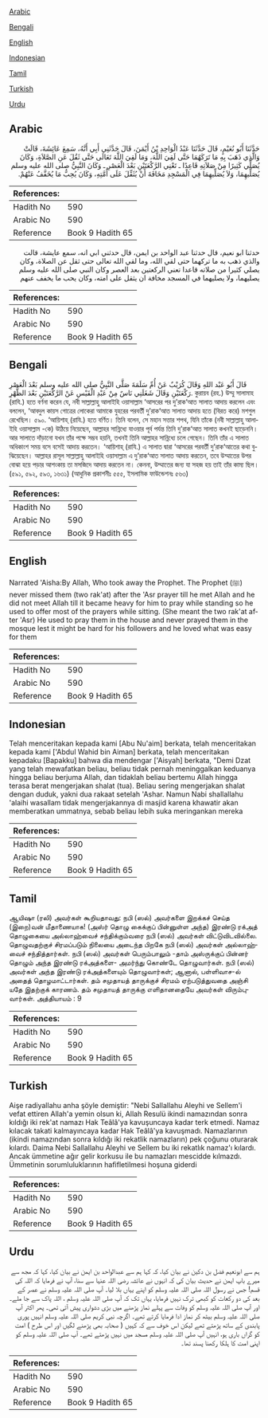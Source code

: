 [Arabic](#arabic)

[Bengali](#bengali)

[English](#english)

[Indonesian](#indonesian)

[Tamil](#tamil)

[Turkish](#turkish)

[Urdu](#urdu)

## Arabic


<div dir="rtl" lang="ar" style={{fontSize:'larger',backgroundColor:'#f8f9fa',padding:20}}>
حَدَّثَنَا أَبُو نُعَيْمٍ، قَالَ حَدَّثَنَا عَبْدُ الْوَاحِدِ بْنُ أَيْمَنَ، قَالَ حَدَّثَنِي أَبِي أَنَّهُ، سَمِعَ عَائِشَةَ، قَالَتْ وَالَّذِي ذَهَبَ بِهِ مَا تَرَكَهُمَا حَتَّى لَقِيَ اللَّهَ، وَمَا لَقِيَ اللَّهَ تَعَالَى حَتَّى ثَقُلَ عَنِ الصَّلاَةِ، وَكَانَ يُصَلِّي كَثِيرًا مِنْ صَلاَتِهِ قَاعِدًا ـ تَعْنِي الرَّكْعَتَيْنِ بَعْدَ الْعَصْرِ ـ وَكَانَ النَّبِيُّ صلى الله عليه وسلم يُصَلِّيهِمَا، وَلاَ يُصَلِّيهِمَا فِي الْمَسْجِدِ مَخَافَةَ أَنْ يُثَقِّلَ عَلَى أُمَّتِهِ، وَكَانَ يُحِبُّ مَا يُخَفَّفُ عَنْهُمْ‏.‏
</div>
<div style={{backgroundColor:'#f8f9fa',padding:20, marginBottom: 10}}><table> <thead> <tr> <th>References:</th> <th></th> </tr> </thead> <tbody><tr><td>Hadith No</td><td>590</td></tr><tr><td>Arabic No</td><td>590</td></tr><tr><td>Reference</td><td>Book 9 Hadith 65</td></tr></tbody></table></div>


<div dir="rtl" lang="ar" style={{fontSize:'larger',backgroundColor:'#f8f9fa',padding:20}}>
حدثنا ابو نعيم، قال حدثنا عبد الواحد بن ايمن، قال حدثني ابي انه، سمع عايشة، قالت والذي ذهب به ما تركهما حتى لقي الله، وما لقي الله تعالى حتى ثقل عن الصلاة، وكان يصلي كثيرا من صلاته قاعدا تعني الركعتين بعد العصر وكان النبي صلى الله عليه وسلم يصليهما، ولا يصليهما في المسجد مخافة ان يثقل على امته، وكان يحب ما يخفف عنهم
</div>
<div style={{backgroundColor:'#f8f9fa',padding:20, marginBottom: 10}}><table> <thead> <tr> <th>References:</th> <th></th> </tr> </thead> <tbody><tr><td>Hadith No</td><td>590</td></tr><tr><td>Arabic No</td><td>590</td></tr><tr><td>Reference</td><td>Book 9 Hadith 65</td></tr></tbody></table></div>

## Bengali


<div dir="ltr" lang="bn" style={{fontSize:'larger',backgroundColor:'#f8f9fa',padding:20}}>
قَالَ أَبُو عَبْد اللهِ وَقَالَ كُرَيْبٌ عَنْ أُمِّ سَلَمَةَ صَلَّى النَّبِيُّ صلى الله عليه وسلم بَعْدَ الْعَصْرِ رَكْعَتَيْنِ وَقَالَ شَغَلَنِي نَاسٌ مِنْ عَبْدِ الْقَيْسِ عَنْ الرَّكْعَتَيْنِ بَعْدَ الظُّهْرِ. কুরায়ব (রহ.) উম্মু সালামাহ (রাযি.) হতে বর্ণনা করেন যে, নবী সাল্লাল্লাহু আলাইহি ওয়াসাল্লাম ‘আসরের পর দু’রাক‘আত সালাত আদায় করলেন এবং বললেন, ‘আবদুল কায়স গোত্রের লোকেরা আমাকে যুহরের পরবর্তী দু’রাক‘আত সালাত আদায় হতে (বিরত করে) মশগুল রেখেছিল। ৫৯০. ‘আয়িশাহ্ (রাযি.) হতে বর্ণিত। তিনি বলেন, সে মহান সত্তার শপথ, যিনি তাঁকে (নবী সাল্লাল্লাহু আলাইহি ওয়াসাল্লাম -কে) উঠিয়ে নিয়েছেন, আল্লাহর সান্নিধ্যে যাওয়ার পূর্ব পর্যন্ত তিনি দু’রাক‘আত সালাত কখনই ছাড়েননি। আর সালাতে দাঁড়ানো যখন তাঁর পক্ষে সম্ভব হয়নি, তখনই তিনি আল্লাহর সান্নিধ্যে চলে গেছেন। তিনি তাঁর এ সালাত অধিকাংশ সময় বসে বসেই আদায় করতেন। ‘আয়িশাহ্ (রাযি.) এ সালাত দ্বারা ‘আসরের পরবর্তী দু’রাক‘আতের কথা বুঝিয়েছেন। আল্লাহর রাসূল সাল্লাল্লাহু আলাইহি ওয়াসাল্লাম এ দু’রাক‘আত সালাত আদায় করতেন, তবে উম্মাতের উপর বোঝা হয়ে পড়ার আশংকায় তা মসজিদে আদায় করতেন না। কেননা, উম্মাতের জন্য যা সহজ হয় তাই তাঁর কাম্য ছিল। (৫৯১, ৫৯২, ৫৯৩, ১৬৩১) (আধুনিক প্রকাশনীঃ ৫৫৫, ইসলামিক ফাউন্ডেশনঃ ৫৬৩)
</div>
<div style={{backgroundColor:'#f8f9fa',padding:20, marginBottom: 10}}><table> <thead> <tr> <th>References:</th> <th></th> </tr> </thead> <tbody><tr><td>Hadith No</td><td>590</td></tr><tr><td>Arabic No</td><td>590</td></tr><tr><td>Reference</td><td>Book 9 Hadith 65</td></tr></tbody></table></div>

## English


<div dir="ltr" lang="en" style={{fontSize:'larger',backgroundColor:'#f8f9fa',padding:20}}>
Narrated 'Aisha:By Allah, Who took away the Prophet. The Prophet (ﷺ) never missed them (two rak'at) after the 'Asr prayer till he met Allah and he did not meet Allah till it became heavy for him to pray while standing so he used to offer most of the prayers while sitting. (She meant the two rak'at after 'Asr) He used to pray them in the house and never prayed them in the mosque lest it might be hard for his followers and he loved what was easy for them
</div>
<div style={{backgroundColor:'#f8f9fa',padding:20, marginBottom: 10}}><table> <thead> <tr> <th>References:</th> <th></th> </tr> </thead> <tbody><tr><td>Hadith No</td><td>590</td></tr><tr><td>Arabic No</td><td>590</td></tr><tr><td>Reference</td><td>Book 9 Hadith 65</td></tr></tbody></table></div>

## Indonesian


<div dir="ltr" lang="id" style={{fontSize:'larger',backgroundColor:'#f8f9fa',padding:20}}>
Telah menceritakan kepada kami [Abu Nu'aim] berkata, telah menceritakan kepada kami ['Abdul Wahid bin Aiman] berkata, telah menceritakan kepadaku [Bapakku] bahwa dia mendengar ['Aisyah] berkata, "Demi Dzat yang telah mewafatkan beliau, beliau tidak pernah meninggalkan keduanya hingga beliau berjuma Allah, dan tidaklah beliau bertemu Allah hingga terasa berat mengerjakan shalat (tua). Beliau sering mengerjakan shalat dengan duduk, yakni dua rakaat setelah 'Ashar. Namun Nabi shallallahu 'alaihi wasallam tidak mengerjakannya di masjid karena khawatir akan memberatkan ummatnya, sebab beliau lebih suka meringankan mereka
</div>
<div style={{backgroundColor:'#f8f9fa',padding:20, marginBottom: 10}}><table> <thead> <tr> <th>References:</th> <th></th> </tr> </thead> <tbody><tr><td>Hadith No</td><td>590</td></tr><tr><td>Arabic No</td><td>590</td></tr><tr><td>Reference</td><td>Book 9 Hadith 65</td></tr></tbody></table></div>

## Tamil


<div dir="ltr" lang="ta" style={{fontSize:'larger',backgroundColor:'#f8f9fa',padding:20}}>
ஆயிஷா (ரலி) அவர்கள் கூறியதாவது: நபி (ஸல்) அவர்களை இறக்கச் செய்த (இறை)வன் மீதாணையாக! (அஸ்ர் தொழு கைக்குப் பின்னுள்ள அந்த) இரண்டு ரக்அத் தொழுகையை அல்லாஹ்வைச் சந்திக்கும்வரை நபி (ஸல்) அவர்கள் விட்டுவிடவில்லை. தொழுவதற்குச் சிரமப்படும் நிலையை அடைந்த பிறகே நபி (ஸல்) அவர்கள் அல்லாஹ்வைச் சந்தித்தார்கள். நபி (ஸல்) அவர்கள் பெரும்பாலும் -தாம் அஸ்ருக்குப் பின்னர் தொழும் அந்த இரண்டு ரக்அத்களை- அமர்ந்து கொண்டே தொழுவார்கள். நபி (ஸல்) அவர்கள் அந்த இரண்டு ரக்அத்களையும் தொழுவார்கள்; ஆனால், பள்ளிவாச-ல் அதைத் தொழமாட்டார்கள். தம் சமுதாயத் தாருக்குச் சிரமம் ஏற்படுத்துவதை அஞ்சி யதே இதற்குக் காரணம். தம் சமுதாயத் தாருக்கு எளிதானதையே அவர்கள் விரும்புவார்கள். அத்தியாயம் : 9
</div>
<div style={{backgroundColor:'#f8f9fa',padding:20, marginBottom: 10}}><table> <thead> <tr> <th>References:</th> <th></th> </tr> </thead> <tbody><tr><td>Hadith No</td><td>590</td></tr><tr><td>Arabic No</td><td>590</td></tr><tr><td>Reference</td><td>Book 9 Hadith 65</td></tr></tbody></table></div>

## Turkish


<div dir="ltr" lang="tr" style={{fontSize:'larger',backgroundColor:'#f8f9fa',padding:20}}>
Aişe radiyallahu anha şöyle demiştir: "Nebi Sallallahu Aleyhi ve Sellem'i vefat ettiren Allah'a yemin olsun ki, Allah Resulü ikindi namazından sonra kıldığı iki rek'at namazı Hak Teâlâ'ya kavuşuncaya kadar terk etmedi. Namaz kılacak takati kalmayıncaya kadar Hak Teâlâ'ya kavuşmadı. Namazlarının (ikindi namazından sonra kıldığı iki rekatlik namazların) pek çoğunu oturarak kılardı. Daima Nebi Sallallahu Aleyhi ve Sellem bu iki rekatlık namaz'ı kılardı. Ancak ümmetine ağır gelir korkusu ile bu namazları mescidde kılmazdı. Ümmetinin sorumluluklarının hafifletilmesi hoşuna giderdi
</div>
<div style={{backgroundColor:'#f8f9fa',padding:20, marginBottom: 10}}><table> <thead> <tr> <th>References:</th> <th></th> </tr> </thead> <tbody><tr><td>Hadith No</td><td>590</td></tr><tr><td>Arabic No</td><td>590</td></tr><tr><td>Reference</td><td>Book 9 Hadith 65</td></tr></tbody></table></div>

## Urdu


<div dir="rtl" lang="ur" style={{fontSize:'larger',backgroundColor:'#f8f9fa',padding:20}}>
ہم سے ابونعیم فضل بن دکین نے بیان کیا، کہ کہا ہم سے عبدالواحد بن ایمن نے بیان کیا، کہا کہ مجھ سے میرے باپ ایمن نے حدیث بیان کی کہ انہوں نے عائشہ رضی اللہ عنہا سے سنا، آپ نے فرمایا کہ اللہ کی قسم! جس نے رسول اللہ صلی اللہ علیہ وسلم کو اپنے یہاں بلا لیا۔ آپ صلی اللہ علیہ وسلم نے عصر کے بعد کی دو رکعات کو کبھی ترک نہیں فرمایا، یہاں تک کہ آپ صلی اللہ علیہ وسلم ، اللہ پاک سے جا ملے۔ اور آپ صلی اللہ علیہ وسلم کو وفات سے پہلے نماز پڑھنے میں بڑی دشواری پیش آتی تھی۔ پھر اکثر آپ صلی اللہ علیہ وسلم بیٹھ کر نماز ادا فرمایا کرتے تھے۔ اگرچہ نبی کریم صلی اللہ علیہ وسلم انہیں پوری پابندی کے ساتھ پڑھتے تھے لیکن اس خوف سے کہ کہیں ( صحابہ بھی پڑھنے لگیں اور اس طرح ) امت کو گراں باری ہو، انہیں آپ صلی اللہ علیہ وسلم مسجد میں نہیں پڑھتے تھے۔ آپ صلی اللہ علیہ وسلم کو اپنی امت کا ہلکا رکھنا پسند تھا۔
</div>
<div style={{backgroundColor:'#f8f9fa',padding:20, marginBottom: 10}}><table> <thead> <tr> <th>References:</th> <th></th> </tr> </thead> <tbody><tr><td>Hadith No</td><td>590</td></tr><tr><td>Arabic No</td><td>590</td></tr><tr><td>Reference</td><td>Book 9 Hadith 65</td></tr></tbody></table></div>